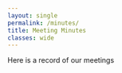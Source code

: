 ```yaml
---
layout: single
permalink: /minutes/
title: Meeting Minutes
classes: wide
---
```


Here is a record of our meetings
